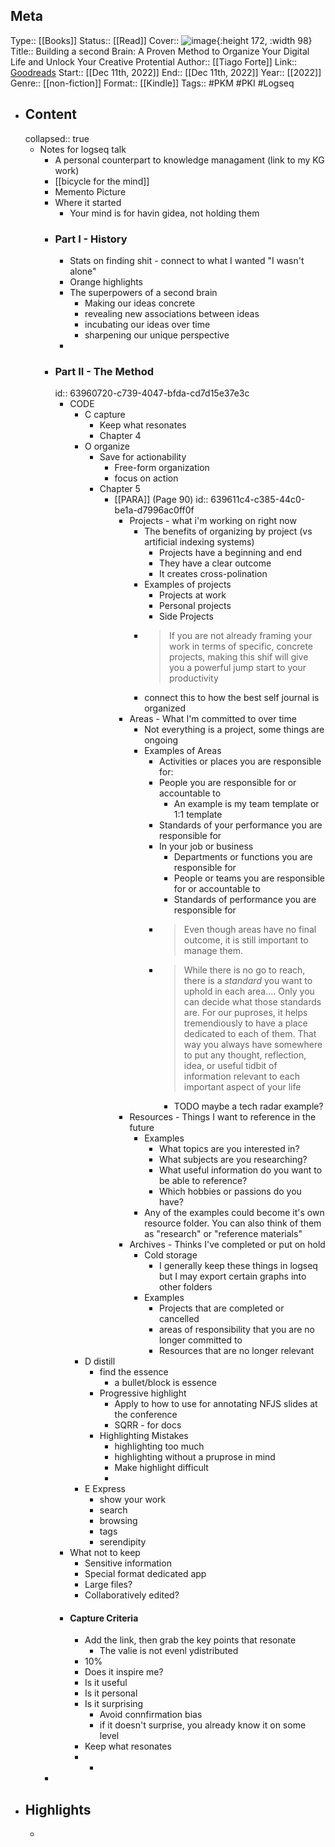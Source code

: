 ## Meta
Type:: [[Books]]
Status:: [[Read]] 
Cover:: ![image](https://i.gr-assets.com/images/S/compressed.photo.goodreads.com/books/1652891488l/59616977.jpg){:height 172, :width 98}
Title:: Building a second Brain: A Proven Method to Organize Your Digital Life and Unlock Your Creative Protential
Author:: [[Tiago Forte]] 
Link:: [Goodreads](https://www.goodreads.com/book/show/59616977-building-a-second-brain)
Start:: [[Dec 11th, 2022]] 
End:: [[Dec 11th, 2022]] 
Year:: [[2022]] 
Genre:: [[non-fiction]] 
Format:: [[Kindle]] 
Tags:: #PKM #PKI #Logseq
- ## Content
  collapsed:: true
	- Notes for logseq talk
		- A personal counterpart to knowledge managament (link to my KG work)
		- [[bicycle for the mind]]
		- Memento Picture
		- Where it started
			- Your mind is for havin gidea, not holding them
		- ### Part I - History
			- Stats on finding shit - connect to what I wanted "I wasn't alone"
			- Orange highlights
			- The superpowers of a second brain
				- Making our ideas concrete
				- revealing new associations between ideas
				- incubating our ideas over time
				- sharpening our unique perspective
			-
		- ### Part II - The Method
		  id:: 63960720-c739-4047-bfda-cd7d15e37e3c
			- CODE
				- C capture
					- Keep what resonates
					- Chapter 4
				- O organize
					- Save for actionability
						- Free-form organization
						- focus on action
					- Chapter 5
						- [[PARA]] (Page 90)
						  id:: 639611c4-c385-44c0-be1a-d7996ac0ff0f
							- Projects - what i'm working on right now
								- The benefits of organizing by project (vs artificial indexing systems)
									- Projects have a beginning and end
									- They have a clear outcome
									- It creates cross-polination
								- Examples of projects
									- Projects at work
									- Personal projects
									- Side Projects
								- > If you are not already framing your work in terms of specific, concrete projects, making this shif will give you a powerful jump start to your productivity
								- connect this to how the best self journal is organized
							- Areas - What I'm committed to over time
								- Not everything is a project, some things are ongoing
								- Examples of Areas
									- Activities or places you are responsible for:
									- People you are responsible for or accountable to
										- An example is my team template or 1:1 template
									- Standards of your performance you are responsible for
									- In your job or business
										- Departments or functions you are responsible for
										- People or teams you are responsible for or accountable to
										- Standards of performance you are responsible for
									- >Even though areas have no final outcome, it is still important to manage them.
									- >While there is no go to reach, there is a *standard* you want to uphold in each area.... Only you can decide what those standards are. For our puproses, it helps tremendiously to have a place dedicated to each of them. That way you always have somewhere to put any thought, reflection, idea, or useful tidbit of information relevant to each important aspect of your life
										- TODO maybe a tech radar example?
							- Resources - Things I want to reference in the future
								- Examples
									- What topics are you interested in?
									- What subjects are you researching?
									- What useful information do you want to be able to reference?
									- Which hobbies or passions do you have?
								- Any of the examples could become it's own resource folder. You can also think of them as "research" or "reference materials"
							- Archives - Thinks I've completed or put on hold
								- Cold storage
									- I generally keep these things in logseq but I may export certain graphs into other folders
								- Examples
									- Projects that are completed or cancelled
									- areas of responsibility that you are no longer committed to
									- Resources that are no longer relevant
				- D distill
					- find the essence
						- a bullet/block is essence
					- Progressive highlight
						- Apply to how to use for annotating NFJS slides at the conference
						- SQRR - for docs
					- Highlighting Mistakes
						- highlighting too much
						- highlighting without a pruprose in mind
						- Make highlight difficult
						-
				- E Express
					- show your work
					- search
					- browsing
					- tags
					- serendipity
			- What not to keep
				- Sensitive information
				- Special format dedicated app
				- Large files?
				- Collaboratively edited?
			- #### Capture Criteria
				- Add the link, then grab the key points that resonate
					- The valie is not evenl ydistributed
				- 10%
				- Does it inspire me?
				- Is it useful
				- Is it personal
				- Is it surprising
					- Avoid connfirmation bias
					- if it doesn't surprise, you already know it on some level
				- Keep what resonates
				-
					-
		-
- ## Highlights
	-